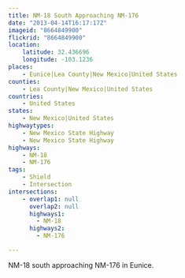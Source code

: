 ```yaml
---
title: NM-18 South Approaching NM-176
date: "2013-04-14T16:17:17Z"
imageid: "8664849900"
flickrid: "8664849900"
location:
    latitude: 32.436696
    longitude: -103.1236
places:
    - Eunice|Lea County|New Mexico|United States
counties:
    - Lea County|New Mexico|United States
countries:
    - United States
states:
    - New Mexico|United States
highwaytypes:
    - New Mexico State Highway
    - New Mexico State Highway
highways:
    - NM-18
    - NM-176
tags:
    - Shield
    - Intersection
intersections:
    - overlap1: null
      overlap2: null
      highways1:
        - NM-18
      highways2:
        - NM-176

---
```

NM-18 south approaching NM-176 in Eunice.